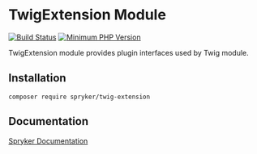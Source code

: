 # TwigExtension Module
[![Build Status](https://travis-ci.org/spryker/twig-extension.svg)](https://travis-ci.org/spryker/twig-extension)
[![Minimum PHP Version](https://img.shields.io/badge/php-%3E%3D%207.3-8892BF.svg)](https://php.net/)

TwigExtension module provides plugin interfaces used by Twig module.

## Installation

```
composer require spryker/twig-extension
```

## Documentation

[Spryker Documentation](https://academy.spryker.com/developing_with_spryker/module_guide/modules.html)
